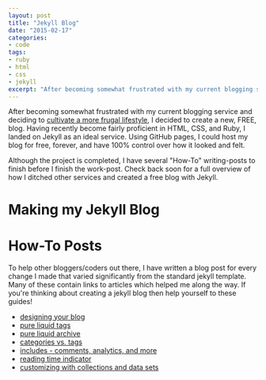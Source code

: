 ```yaml
---
layout: post
title: "Jekyll Blog"
date: "2015-02-17"
categories:
- code
tags:
- ruby
- html
- css
- jekyll
excerpt: "After becoming somewhat frustrated with my current blogging service and deciding to cultivate a more frugal lifestyle, I decided to create a new, FREE, blog. Having recently become fairly proficient in HTML, CSS, and Ruby, I landed"
---
```


After becoming somewhat frustrated with my current blogging service and deciding to [cultivate a more frugal lifestyle]({{site.url}}/writing/spend-less-program-more/), I decided to create a new, FREE, blog. Having recently become fairly proficient in HTML, CSS, and Ruby, I landed on Jekyll as an ideal service. Using GitHub pages, I could host my blog for free, forever, and have 100% control over how it looked and felt.

Although the project is completed, I have several "How-To" writing-posts to finish before I finish the work-post. Check back soon for a full overview of how I ditched other services and created a free blog with Jekyll.

# Making my Jekyll Blog

# How-To Posts

To help other bloggers/coders out there, I have written a blog post for every change I made that varied significantly from the standard jekyll template. Many of these contain links to articles which helped me along the way. If you're thinking about creating a jekyll blog then help yourself to these guides!
- [designing your blog]()
- [pure liquid tags]()
- [pure liquid archive]()
- [categories vs. tags]()
- [includes - comments, analytics, and more]()
- [reading time indicator]()
- [customizing with collections and data sets]()
